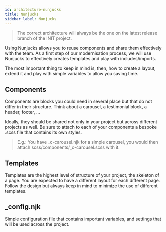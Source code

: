 ```yaml
---
id: architecture-nunjucks
title: Nunjucks
sidebar_label: Nunjucks
---
```


> The correct architecture will always be the one on the latest release branch of the INIT project.

Using Nunjucks allows you to reuse components and share them effectively with the team. As a first step of our modernisation process, we will use Nunjucks to effectively creates templates and play with includes/imports.

The most important thing to keep in mind is, then, how to create a layout, extend it and play with simple variables to allow you saving time.

## Components
Components are blocks you could need in several place but that do not differ in their structure. Think about a carousel, a testimonial block, a header, footer, …

Ideally, they should be shared not only in your project but across different projects as well. Be sure to attach to each of your components a bespoke .scss file that contains its own styles.

> E.g.: You have _c-carousel.njk for a simple carousel, you would then attach scss/components/_c-carousel.scss with it.


## Templates

Templates are the highest level of structure of your project, the skeleton of a page.
You are expected to have a different layout for each different page. Follow the design but always keep in mind to minimize the use of different templates.

## _config.njk

Simple configuration file that contains important variables, and settings that will 
be used across the project.
